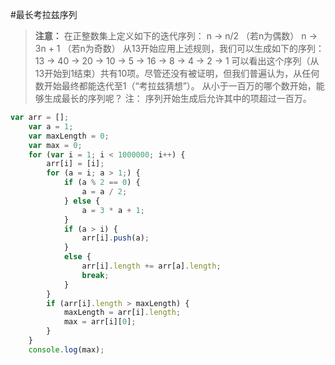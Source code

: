 #最长考拉兹序列
>**注意：** 在正整数集上定义如下的迭代序列：
n → n/2 （若n为偶数）
n → 3n + 1 （若n为奇数）
从13开始应用上述规则，我们可以生成如下的序列：
13 → 40 → 20 → 10 → 5 → 16 → 8 → 4 → 2 → 1
可以看出这个序列（从13开始到1结束）共有10项。尽管还没有被证明，但我们普遍认为，从任何数开始最终都能迭代至1（“考拉兹猜想”）。
从小于一百万的哪个数开始，能够生成最长的序列呢？
注： 序列开始生成后允许其中的项超过一百万。

```javascript
var arr = [];
    var a = 1;
    var maxLength = 0;
    var max = 0;
    for (var i = 1; i < 1000000; i++) {
        arr[i] = [i];
        for (a = i; a > 1;) {
            if (a % 2 == 0) {
                a = a / 2;
            } else {
                a = 3 * a + 1;
            }
            if (a > i) {
                arr[i].push(a);
            }
            else {
                arr[i].length += arr[a].length;
                break;
            }
        }
        if (arr[i].length > maxLength) {
            maxLength = arr[i].length;
            max = arr[i][0];
        }
    }
    console.log(max);
```

